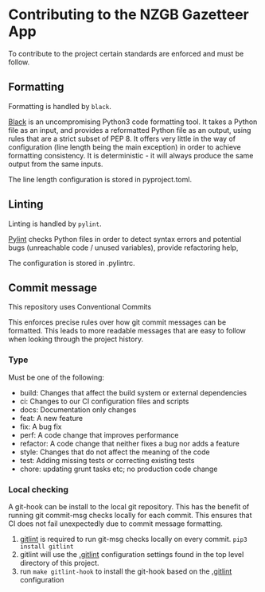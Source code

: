 
# Contributing to the NZGB Gazetteer App

To contribute to the project certain standards are enforced and must
be follow.

## Formatting

Formatting is handled by `black`.

[Black](https://github.com/psf/black) is an uncompromising Python3 code
formatting tool. It takes a Python file as an input, and provides a
reformatted Python file as an output, using rules that are a strict
subset of PEP 8. It offers very little in the way of configuration
(line length being the main exception) in order to achieve formatting
consistency. It is deterministic - it will always produce the same output
from the same inputs.

The line length configuration is stored in pyproject.toml.

## Linting

Linting is handled by `pylint`.

[Pylint](https://www.pylint.org/) checks Python files in order to detect
syntax errors and potential bugs (unreachable code / unused variables),
provide refactoring help,

The configuration is stored in .pylintrc.

## Commit message

This repository uses Conventional Commits

This enforces precise rules over how git commit messages can be formatted.
This leads to more readable messages that are easy to follow when looking
through the project history.


### Type

Must be one of the following:

- build: Changes that affect the build system or external dependencies
- ci: Changes to our CI configuration files and scripts
- docs: Documentation only changes
- feat: A new feature
- fix: A bug fix
- perf: A code change that improves performance
- refactor: A code change that neither fixes a bug nor adds a feature
- style: Changes that do not affect the meaning of the code
- test: Adding missing tests or correcting existing tests
- chore: updating grunt tasks etc; no production code change


### Local checking
A git-hook can be install to the local git repository.
This has the benefit of running git commit-msg checks locally for each commit.
This ensures that CI does not fail unexpectedly due to commit message formatting.


1. [gitlint](https://jorisroovers.com/gitlint/) is required to run
   git-msg checks locally on every commit. `pip3 install gitlint`
2. gitlint will use the [.gitlint](.gitlint) configuration settings
   found in the top level directory of this project.
3. run `make gitlint-hook` to install the git-hook based on the
   [.gitlint](.gitlint) configuration
